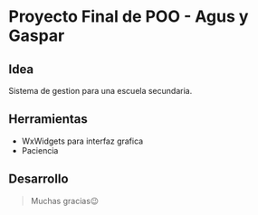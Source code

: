 # Proyecto Final de POO - Agus y Gaspar

## Idea

Sistema de gestion para una escuela secundaria.

## Herramientas

- WxWidgets para interfaz grafica
- Paciencia

## Desarrollo

> Muchas gracias😉

